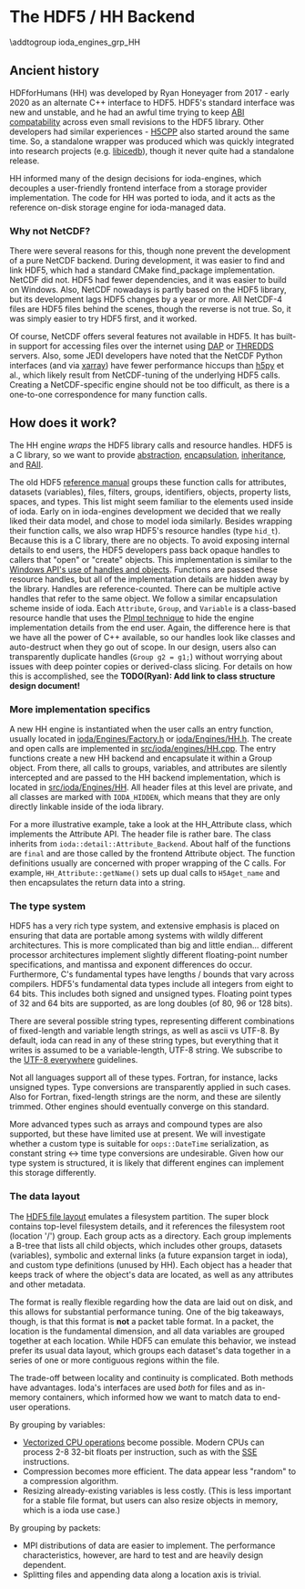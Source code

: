 # The HDF5 / HH Backend

\addtogroup ioda_engines_grp_HH

## Ancient history

HDFforHumans (HH) was developed by Ryan Honeyager from 2017 - early 2020 as an alternate
C++ interface to HDF5. HDF5's standard interface was new and unstable, and
he had an awful time trying to keep [ABI compatability](https://en.wikipedia.org/wiki/Application_binary_interface)
across even small revisions to the HDF5 library. Other developers had
similar experiences - [H5CPP](http://h5cpp.org/) also started around the same time.
So, a standalone wrapper was produced which was quickly integrated into
research projects (e.g. [libicedb](https://github.com/rhoneyager/libicedb)),
though it never quite had a standalone release.

HH informed many of the design decisions for ioda-engines, which decouples
a user-friendly frontend interface from a storage provider implementation.
The code for HH was ported to ioda, and it acts as the reference on-disk
storage engine for ioda-managed data.

### Why not NetCDF?

There were several reasons for this, though none prevent the development
of a pure NetCDF backend. During development, it was easier to find and link
HDF5, which had a standard CMake find_package implementation. NetCDF did not.
HDF5 had fewer dependencies, and it was easier to build on Windows. Also,
NetCDF nowadays is partly based on the HDF5 library, but its development
lags HDF5 changes by a year or more. All NetCDF-4 files are HDF5 files
behind the scenes, though the reverse is not true. So, it was simply easier
to try HDF5 first, and it worked.

Of course, NetCDF offers several features not available in HDF5. It has
built-in support for accessing files over the internet using
[DAP](https://en.wikipedia.org/wiki/OPeNDAP) or
[THREDDS](https://www.unidata.ucar.edu/software/tds/current/)
servers. Also, some JEDI developers have noted that the NetCDF Python interfaces
(and via [xarray](http://xarray.pydata.org/en/stable/)) have fewer performance
hiccups than [h5py](https://www.h5py.org/) et al., which likely result from
NetCDF-tuning of the underlying HDF5 calls. Creating a NetCDF-specific
engine should not be too difficult, as there is a one-to-one correspondence
for many function calls.

## How does it work?

The HH engine *wraps* the HDF5 library calls and resource
handles. HDF5 is a C library, so we want to provide
[abstraction](https://www.geeksforgeeks.org/abstraction-in-c/),
[encapsulation](https://www.geeksforgeeks.org/encapsulation-in-c/),
[inheritance](https://www.geeksforgeeks.org/inheritance-in-c/),
and [RAII](https://en.cppreference.com/w/cpp/language/raii).

The old HDF5 [reference manual](https://support.hdfgroup.org/HDF5/doc/RM/RM_H5Front.html)
groups these function calls for attributes, datasets (variables), files,
filters, groups, identifiers, objects, property lists, spaces, and types.
This list might seem familiar to the elements used inside of ioda. Early on
in ioda-engines development we decided that we really liked their data model,
and chose to model ioda similarly. Besides wrapping their function calls, we
also wrap HDF5's resource handles (type ```hid_t```). Because this is a C
library, there are no objects. To avoid exposing internal details to end users,
the HDF5 developers pass back opaque handles to callers that "open" or
"create" objects. This implementation is similar to the [Windows API's use of
handles and objects](https://docs.microsoft.com/en-us/windows/win32/sysinfo/handles-and-objects).
Functions are passed these resource handles, but all of the implementation
details are hidden away by the library. Handles are reference-counted. There
can be multiple active handles that refer to the same object. We follow a similar
encapsulation scheme inside of ioda. Each ```Attribute```, ```Group```, and ```Variable```
is a class-based resource handle that uses the
[PImpl technique](https://en.cppreference.com/w/cpp/language/pimpl) to hide the
engine implementation details from the end user. Again, the difference here
is that we have all the power of C++ available, so our handles look like classes
and auto-destruct when they go out of scope. In our design, users also can
transparently duplicate handles (```Group g2 = g1;```) without worrying about
issues with deep pointer copies or derived-class slicing. For details on how this
is accomplished, see the **TODO(Ryan): Add link to class structure design document!**

### More implementation specifics

A new HH engine is instantiated when the user calls an entry function, usually
located in [ioda/Engines/Factory.h](https://github.com/JCSDA-internal/ioda/blob/develop/src/engines/ioda/include/ioda/Engines/Factory.h)
or [ioda/Engines/HH.h](https://github.com/JCSDA-internal/ioda/blob/develop/src/engines/ioda/include/ioda/Engines/HH.h).
The create and open calls are implemented in [src/ioda/engines/HH.cpp](https://github.com/JCSDA-internal/ioda/blob/develop/src/engines/ioda/src/ioda/Engines/HH.cpp).
The entry functions create a new HH backend and encapsulate it within a Group object. From
there, all calls to groups, variables, and attributes are silently intercepted and are
passed to the HH backend implementation, which is located in
[src/ioda/Engines/HH](https://github.com/JCSDA-internal/ioda/tree/develop/src/engines/ioda/src/ioda/Engines/HH).
All header files at this level are private, and all classes are marked with ```IODA_HIDDEN```,
which means that they are only directly linkable inside of the ioda library.

For a more illustrative example, take a look at the HH_Attribute class, which
implements the Attribute API. The header file is rather bare. The class inherits
from ```ioda::detail::Attribute_Backend```. About half of the functions are ```final``` and
are those called by the frontend Attribute object. The function definitions usually
are concerned with proper wrapping of the C calls. For example, ```HH_Attribute::getName()```
sets up dual calls to ```H5Aget_name``` and then encapsulates the return
data into a string.

### The type system

HDF5 has a very rich type system, and extensive emphasis is placed
on ensuring that data are portable among systems with wildly different
architectures. This is more complicated than big and little endian... different
processor architectures implement slightly different floating-point number
specifications, and mantissa and exponent differences do occur. Furthermore,
C's fundamental types have lengths / bounds that vary across compilers.
HDF5's fundamental data types include all integers from eight to 64 bits.
This includes both signed and unsigned types. Floating
point types of 32 and 64 bits are supported, as are long doubles (of 80, 96 or 128 bits).

There are several possible string types, representing different combinations of
fixed-length and variable length strings, as well as ascii vs UTF-8. By default,
ioda can read in any of these string types, but everything that it writes is
assumed to be a variable-length, UTF-8 string. We subscribe to the
[UTF-8 everywhere](http://utf8everywhere.org/) guidelines.

Not all languages support all of these types. Fortran, for instance, lacks unsigned
types. Type conversions are transparently applied in such cases. Also for Fortran,
fixed-length strings are the norm, and these are silently trimmed. Other engines
should eventually converge on this standard.

More advanced types such as arrays and compound types are also supported, but these
have limited use at present. We will investigate whether a custom type is suitable
for ``oops::DateTime`` serialization, as constant string <-> time type conversions
are undesirable. Given how our type system is structured, it is likely that
different engines can implement this storage differently.

### The data layout

The [HDF5 file layout](https://support.hdfgroup.org/HDF5/doc/H5.intro.html#Intro-FileTech)
emulates a filesystem partition. The super block contains top-level
filesystem details, and it references the filesystem root (location '/') group.
Each group acts as a directory. Each group implements a B-tree that lists all child
objects, which includes other groups, datasets (variables), symbolic and external
links (a future expansion target in ioda), and custom type definitions (unused by HH). Each object has a header that keeps track
of where the object's data are located, as well as any attributes and other metadata.

The format is really flexible regarding how the data are laid out on disk, and
this allows for substantial performance tuning. One of the big takeaways, though,
is that this format is **not** a packet table format. In a packet, the location
is the fundamental dimension, and all data variables are grouped together at each
location. While HDF5 can emulate this behavior, we instead prefer its usual data layout,
which groups each dataset's data together in a series of one or more
contiguous regions within the file.

The trade-off between locality and continuity is complicated. Both methods have advantages.
Ioda's interfaces are used *both* for files and as in-memory containers, which informed how
we want to match data to end-user operations.

By grouping by variables:
- [Vectorized CPU operations](https://en.wikipedia.org/wiki/Vectorization) become possible.
  Modern CPUs can process 2-8 32-bit floats per instruction, such as with the [SSE](https://en.wikipedia.org/wiki/Streaming_SIMD_Extensions) instructions.
- Compression becomes more efficient. The data appear less "random" to a compression algorithm.
- Resizing already-existing variables is less costly. (This is less important for
  a stable file format, but users can also resize objects in memory, which is a ioda use case.)

By grouping by packets:
- MPI distributions of data are easier to implement. The performance characteristics, however,
  are hard to test and are heavily design dependent.
- Splitting files and appending data along a location axis is trivial.
